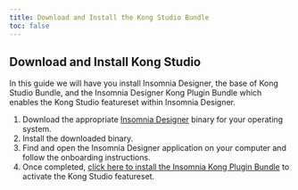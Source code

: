 ```yaml
---
title: Download and Install the Kong Studio Bundle
toc: false
---
```


## Download and Install Kong Studio

In this guide we will have you install Insomnia Designer, the base of Kong Studio Bundle, and the Insomnia Designer Kong Plugin Bundle which enables the Kong Studio featureset within Insomnia Designer.

1. Download the appropriate [Insomnia Designer](https://insomnia.rest/download) binary for your operating system.
2. Install the downloaded binary.
3. Find and open the Insomnia Designer application on your computer and follow the onboarding instructions.
4. Once completed, [click here to install the Insomnia Kong Plugin Bundle](insomniad://plugins/install?name=insomnia-plugin-kong-bundle) to activate the Kong Studio featureset.
